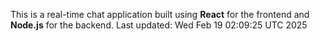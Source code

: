 This is a real-time chat application built using **React** for the frontend and **Node.js** for the backend.
Last updated: Wed Feb 19 02:09:25 UTC 2025

